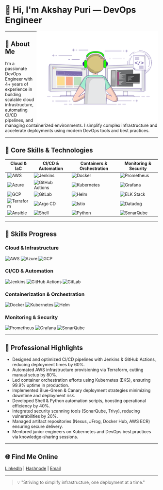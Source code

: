 # 👋 Hi, I'm Akshay Puri — DevOps Engineer

<img align="right" alt="Coding" width="400" src="https://raw.githubusercontent.com/devSouvik/devSouvik/master/gif3.gif">

---

## 🚀 About Me

I’m a passionate DevOps Engineer with 4+ years of experience in building scalable cloud infrastructure, automating CI/CD pipelines, and managing containerized environments. I simplify complex infrastructure and accelerate deployments using modern DevOps tools and best practices.

---

## 🔧 Core Skills & Technologies

| Cloud & IaC                               | CI/CD & Automation                 | Containers & Orchestration         | Monitoring & Security              |
|------------------------------------------|----------------------------------|-----------------------------------|----------------------------------|
| ![AWS](https://img.shields.io/badge/AWS-orange?style=for-the-badge&logo=amazonaws) | ![Jenkins](https://img.shields.io/badge/Jenkins-blue?style=for-the-badge&logo=jenkins) | ![Docker](https://img.shields.io/badge/Docker-blue?style=for-the-badge&logo=docker) | ![Prometheus](https://img.shields.io/badge/Prometheus-orange?style=for-the-badge&logo=prometheus) |
| ![Azure](https://img.shields.io/badge/Azure-blue?style=for-the-badge&logo=microsoftazure) | ![GitHub Actions](https://img.shields.io/badge/GitHub_Actions-black?style=for-the-badge&logo=githubactions) | ![Kubernetes](https://img.shields.io/badge/Kubernetes-blue?style=for-the-badge&logo=kubernetes) | ![Grafana](https://img.shields.io/badge/Grafana-orange?style=for-the-badge&logo=grafana) |
| ![GCP](https://img.shields.io/badge/GCP-red?style=for-the-badge&logo=googlecloud) | ![GitLab](https://img.shields.io/badge/GitLab-red?style=for-the-badge&logo=gitlab) | ![Helm](https://img.shields.io/badge/Helm-blue?style=for-the-badge&logo=helm) | ![ELK Stack](https://img.shields.io/badge/ELK-Stack-orange?style=for-the-badge&logo=elastic) |
| ![Terraform](https://img.shields.io/badge/Terraform-blue?style=for-the-badge&logo=terraform) | ![Argo CD](https://img.shields.io/badge/Argo_CD-blue?style=for-the-badge&logo=argo) | ![Istio](https://img.shields.io/badge/Istio-blue?style=for-the-badge&logo=istio) | ![Datadog](https://img.shields.io/badge/Datadog-pink?style=for-the-badge&logo=datadog) |
| ![Ansible](https://img.shields.io/badge/Ansible-red?style=for-the-badge&logo=ansible) | ![Shell](https://img.shields.io/badge/Shell-black?style=for-the-badge&logo=gnu-bash) | ![Python](https://img.shields.io/badge/Python-yellow?style=for-the-badge&logo=python) | ![SonarQube](https://img.shields.io/badge/SonarQube-blue?style=for-the-badge&logo=sonarqube) |

---

## 🌟 Skills Progress

### Cloud & Infrastructure
![AWS](https://progress-bar.dev/90/?title=AWS)
![Azure](https://progress-bar.dev/85/?title=Azure)
![GCP](https://progress-bar.dev/80/?title=GCP)

### CI/CD & Automation
![Jenkins](https://progress-bar.dev/90/?title=Jenkins)
![GitHub Actions](https://progress-bar.dev/85/?title=GitHub%20Actions)
![GitLab](https://progress-bar.dev/80/?title=GitLab)

### Containerization & Orchestration
![Docker](https://progress-bar.dev/90/?title=Docker)
![Kubernetes](https://progress-bar.dev/90/?title=Kubernetes)
![Helm](https://progress-bar.dev/75/?title=Helm)

### Monitoring & Security
![Prometheus](https://progress-bar.dev/80/?title=Prometheus)
![Grafana](https://progress-bar.dev/80/?title=Grafana)
![SonarQube](https://progress-bar.dev/75/?title=SonarQube)

---

## 💼 Professional Highlights

- Designed and optimized CI/CD pipelines with Jenkins & GitHub Actions, reducing deployment times by 60%.  
- Automated AWS infrastructure provisioning via Terraform, cutting manual setup by 80%.  
- Led container orchestration efforts using Kubernetes (EKS), ensuring 99.9% uptime in production.  
- Implemented Blue-Green & Canary deployment strategies minimizing downtime and deployment risk.  
- Developed Shell & Python automation scripts, boosting operational efficiency by 40%.  
- Integrated security scanning tools (SonarQube, Trivy), reducing vulnerabilities by 20%.  
- Managed artifact repositories (Nexus, JFrog, Docker Hub, AWS ECR) ensuring secure delivery.  
- Mentored junior engineers on Kubernetes and DevOps best practices via knowledge-sharing sessions.  

---

## 🌐 Find Me Online

[LinkedIn](https://linkedin.com/in/akshaypuri) | [Hashnode](https://hashnode.com/@akshaypuri) | [Email](mailto:akshay.puri@example.com)

---

> 💡 "Striving to simplify infrastructure, one deployment at a time."




